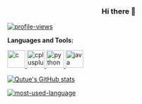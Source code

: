 ### <center>Hi there 👋</center>


[![profile-views](https://komarev.com/ghpvc/?username=your-github-Qutue)](https://github.com/qutue)

**Languages and Tools:**

<p align="left">
    <a href="https://www.cprogramming.com/" target="_blank" rel="noreferrer">
        <img src="https://ucarecdn.com/5a67f7de-d4f1-4fbe-92e2-8ef68982f7ee/coriginal.svg " alt="c" width="40"
            height="40" />
    </a>
    <a href="https://www.w3schools.com/cpp/" target="_blank" rel="noreferrer"> <img
            src="https://ucarecdn.com/2687ea29-e7dc-4428-b7bc-ae4629d7cd77/cplusplusoriginal.svg" alt="cplusplus"
            width="40" height="40" />
     </a>
    <a href="https://www.python.org" target="_blank" rel="noreferrer"> <img
            src="https://ucarecdn.com/e008d601-347f-44fb-bc00-5755d2d985aa/pythonoriginal.svg" alt="python" width="40"
            height="40" /> 
    </a>
    <a href="https://www.java.com/" target="_blank" rel="noreferrer"> <img
            src="https://ucarecdn.com/07f50263-b3ce-400f-9d78-61288b191b57/javaoriginal.svg" alt="java" width="40"
            height="40" /> 
    </a>
</p>

[![Qutue's GitHub stats](https://github-readme-stats.vercel.app/api?username=qutue&count_private=true&show_icons=true)](https://github.com/qutue)

[![most-used-language](https://github-readme-stats.vercel.app/api/top-langs/?username=Qutue&layout=compact)](https://github.com/qutue)

